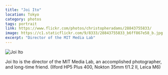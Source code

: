 ```yaml
---
title: "Joi Ito"
location: Tokyo
category: photos
tags: portrait
link: https://www.flickr.com/photos/christopheradams/28843755833/
image: https://c1.staticflickr.com/9/8333/28843755833_b6ff867e58_b.jpg
excerpt: "Director of the MIT Media Lab"
---
```


![Joi Ito](https://c1.staticflickr.com/9/8333/28843755833_b6ff867e58_b.jpg)

Joi Ito is the director of the MIT Media Lab, an accomplished photographer, and
long-time friend. (Ilford HP5 Plus 400, Nokton 35mm f/1.2 II, Leica M6)
